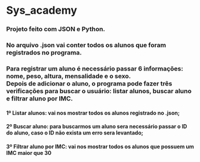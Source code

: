 # Sys_academy

### Projeto feito com JSON e Python.
### No arquivo .json vai conter todos os alunos que foram registrados no programa.
### Para registrar um aluno é necessário passar 6 informações: nome, peso, altura, mensalidade e o sexo. <br> Depois de adicionar o aluno, o programa pode fazer três verificações para buscar o usuário: listar alunos, buscar aluno e filtrar aluno por IMC.
#### 1º Listar alunos: vai nos mostrar todos os alunos registrado no .json;
#### 2º Buscar aluno: para buscarmos um aluno sera necessário passar o ID do aluno, caso o ID não exista um erro sera levantado;
#### 3º Filtrar aluno por IMC: vai nos mostrar todos os alunos que possuem um IMC maior que 30
